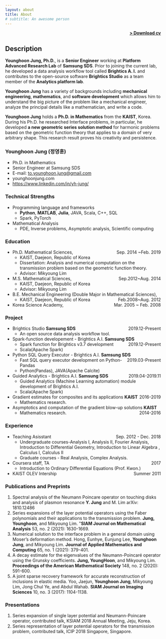 ```yaml
---
layout: about
title: About
# subtitle: An awesome person
---
```


<span style="float: right; "><a href="{{ '/assets/cv_Jungyounghoon_20210703.pdf' | prepend: site.baseurl }}"><strong>> Download cv</strong></a> </span>
<br>

## Description
**Younghoon Jung, Ph.D.**, is a **Senior Engineer** working at **Platform Advanced Research Lab** of **Samsung SDS**. Prior to joining the current lab, he developed a data analysis workflow tool called **Brightics A. I.** and contributes to the open-source software **Brightics Studio** as a team member of the **Analytics platform lab**.

**Younghoon Jung** has a variety of backgrounds including **mechanical engineering**, **mathematics**, and **software development** which allows him to understand the big picture of the problem like a mechanical engineer, analyze the principal details like a mathematician, and write a code.

**Younghoon Jung** holds a **Ph.D. in Mathematics** from the **KAIST**, Korea. During his Ph.D. he researched Interface problems, in particular, he developed **a new geometric series solution method** for harmonic problems based on the geometric function theory that applies to a domain of very arbitrary shape. This research result proves his creativity and persistence.

### Younghoon Jung (정영훈)
- Ph.D. in Mathematics
- Senior Engineer at Samsung SDS 
- E-mail: to.younghoon.jung@gmail.com
- younghoonjung.com
- https://www.linkedin.com/in/yh-jung/

### Technical Strengths
- Programming language and frameworks
  - **Python**, **MATLAB**, **Julia**, JAVA, Scala, C++, SQL
  - Spark, PyTorch
- Mathematical Analysis
  - PDE, Inverse problems, Asymptotic analysis, Scientific computing

### Education
- Ph.D. Mathematical Sciences, <span style="float: right; ">Sep. 2014 ~Feb. 2019</span>
  - KAIST, Daejeon, Republic of Korea 
  - Dissertation: Analysis and numerical computation on the transmission problem based on the geometric function theory.
  - Advisor: Mikyoung Lim
- M.S. Mathematical Sciences, <span style="float: right; ">Sep.2012~Aug. 2014</span>
  - KAIST, Daejeon, Republic of Korea 
  - Advisor: Mikyoung Lim
- B.E. Mechanical Engineering (Double Major in Mathematical Sciences), <span style="float: right; ">Feb.2008~Aug. 2012</span>
  - KAIST, Daejeon, Republic of Korea 
- Korea Science Academy, <span style="float: right; ">Mar. 2005 ~ Feb. 2008</span>  

### Project
- Brightics Studio **Samsung SDS** <span style="float: right; ">2019.12-Present</span>
  - An open source data analysis workflow tool.
- Spark-function developement - Brightics A.I. **Samsung SDS** <span style="float: right; ">2019.12-Present</span>
  - Spark function for Brightics v3.7 development
  - Scala(Apache Spark)
- Python SQL Query Executor - Brightics A.I. **Samsung SDS** <span style="float: right; ">2019.03-Present</span>
  - Fast SQL query executor development on Python-Pandas
  - Python(Pandas), JAVA(Apache Calcite)
- Guided Analytics - Brightics A.I. **Samsung SDS** <span style="float: right; ">2019.04-2019.11</span>
  - Guided Analytics (Machine Learning automation) module development of Brightics A.I.
  - Scala(Apache Spark)
- Gradient estimates for composites and its applications **KAIST** <span style="float: right; ">2016-2019</span>
  - Mathematics research.
- Asymptotics and computation of the gradient blow-up solutions **KAIST** <span style="float: right;">2014-2016</span>
  - Mathematics research.

### Experience
- Teaching Asisstant <span style="float: right;">Sep. 2012 - Dec. 2018</span>
  - Undergraduate courses-Analysis I, Analysis II, Fourier Analysis, Introduction to Differential Geometry, Introduction to Linear Algebra , Calculus I, Calculus II
  - Graduate courses - Real Analysis, Complex Analysis.
- Coursera staff, TA  <span style="float: right;">2017</span>
  - Introduction to Ordinary Differential Equations (Prof. Kwon.)
- KAIST OLEV Intership <span style="float: right;">Summer 2011</span>

### Publications and Preprints
1. Spectral analysis of the Neumann Poincare operator on touching disks and analysis of plasmon resonance
  **Y. Jung** and M. Lim
  arXiv: 1810.12486
1. Series expansions of the layer potential operators using the Faber polynomials and their applications to the transmission problem.
  **Jung, Younghoon**, and Mikyoung Lim.
  "**SIAM Journal on Mathematical Analysis** 53, no. 2 (2021): 1630-1669.
1. Numerical solution to the interface problem in a general domain using Moser’s deformation method.
  Hong, Eunhye, Eunjung Lee, **Younghoon Jung**, and Mikyoung Lim.
  **Journal of Applied Mathematics and Computing** 65, no. 1 (2021): 379-401.
1. A decay estimate for the eigenvalues of the Neumann-Poincaré operator using the Grunsky coefficients.
  **Jung, YoungHoon**, and Mikyoung Lim. 
  **Proceedings of the American Mathematical Society** 148, no. 2 (2020): 591-600.
1. A joint sparse recovery framework for accurate reconstruction of inclusions in elastic media.
  Yoo, Jaejun, **Younghoon Jung**, Mikyoung Lim, Jong Chul Ye, and Abdul Wahab.
  **SIAM Journal on Imaging Sciences** 10, no. 3 (2017): 1104-1138.

### Presentations
1. Series expansion of single layer potential and Neumann-Poincare operator, contributed talk, KSIAM 2018 Annual Meeting, Jeju, Korea.
2. Series representation of layer potential operators for the transmission problem, contributed talk, ICIP 2018 Singapore, Singapore.
